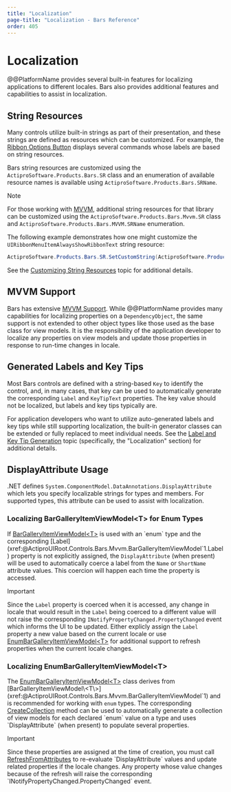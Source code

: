 ```yaml
---
title: "Localization"
page-title: "Localization - Bars Reference"
order: 405
---
```

# Localization

@@PlatformName provides several built-in features for localizing applications to different locales. Bars also provides additional features and capabilities to assist in localization.

## String Resources

Many controls utilize built-in strings as part of their presentation, and these strings are defined as resources which can be customized. For example, the [Ribbon Options Button](ribbon-features/options-button.md) displays several commands whose labels are based on string resources.

Bars string resources are customized using the `ActiproSoftware.Products.Bars.SR` class and an enumeration of available resource names is available using `ActiproSoftware.Products.Bars.SRName`.

> [!NOTE]
> For those working with [MVVM](mvvm-support.md), additional string resources for that library can be customized using the `ActiproSoftware.Products.Bars.Mvvm.SR` class and `ActiproSoftware.Products.Bars.MVVM.SRName` enumeration.

The following example demonstrates how one might customize the `UIRibbonMenuItemAlwaysShowRibbonText` string resource:

```csharp
ActiproSoftware.Products.Bars.SR.SetCustomString(ActiproSoftware.Products.Bars.SRName.UIRibbonMenuItemAlwaysShowRibbonText.ToString(), "Show Full Ribbon");
```

See the [Customizing String Resources](../customizing-string-resources.md) topic for additional details.

## MVVM Support

Bars has extensive [MVVM Support](mvvm-support.md). While @@PlatformName provides many capabilities for localizing properties on a `DependencyObject`, the same support is not extended to other object types like those used as the base class for view models.  It is the responsibility of the application developer to localize any properties on view models and update those properties in response to run-time changes in locale.

## Generated Labels and Key Tips

Most Bars controls are defined with a string-based `Key` to identify the control, and, in many cases, that key can be used to automatically generate the corresponding `Label` and `KeyTipText` properties.  The key value should not be localized, but labels and key tips typically are.

For application developers who want to utilize auto-generated labels and key tips while still supporting localization, the built-in generator classes can be extended or fully replaced to meet individual needs.  See the [Label and Key Tip Generation](controls/auto-generation.md) topic (specifically, the "Localization" section) for additional details.

## DisplayAttribute Usage

.NET defines `System.ComponentModel.DataAnnotations.DisplayAttribute` which lets you specify localizable strings for types and members.  For supported types, this attribute can be used to assist with localization.

### Localizing BarGalleryItemViewModel\<T\> for Enum Types

If [BarGalleryItemViewModel\<T\>](xref:@ActiproUIRoot.Controls.Bars.Mvvm.BarGalleryItemViewModel`1) is used with an `enum` type and the corresponding [Label](xref:@ActiproUIRoot.Controls.Bars.Mvvm.BarGalleryItemViewModel`1.Label) property is not explicitly assigned, the `DisplayAttribute` (when present) will be used to automatically coerce a label from the `Name` or `ShortName` attribute values. This coercion will happen each time the property is accessed.

> [!IMPORTANT]
> Since the `Label` property is coerced when it is accessed, any change in locale that would result in the `Label` being coerced to a different value will not raise the corresponding `INotifyPropertyChanged.PropertyChanged` event which informs the UI to be updated.  Either explicly assign the `Label` property a new value based on the current locale or use [EnumBarGalleryItemViewModel\<T\>](xref:@ActiproUIRoot.Controls.Bars.Mvvm.EnumBarGalleryItemViewModel`1) for additional support to refresh properties when the current locale changes.

### Localizing EnumBarGalleryItemViewModel\<T\>

The [EnumBarGalleryItemViewModel\<T\>](xref:@ActiproUIRoot.Controls.Bars.Mvvm.EnumBarGalleryItemViewModel`1) class derives from [BarGalleryItemViewModel\<T\>](xref:@ActiproUIRoot.Controls.Bars.Mvvm.BarGalleryItemViewModel`1) and is recommended for working with `enum` types.  The corresponding [CreateCollection](xref:@ActiproUIRoot.Controls.Bars.Mvvm.EnumBarGalleryItemViewModel`1.CreateCollection*) method can be used to automatically generate a collection of view models for each declared `enum` value on a type and uses `DisplayAttribute` (when present) to populate several properties.

> [!IMPORTANT]
> Since these properties are assigned at the time of creation, you must call [RefreshFromAttributes](xref:@ActiproUIRoot.Controls.Bars.Mvvm.EnumBarGalleryItemViewModel`1.RefreshFromAttributes*) to re-evaluate `DisplayAttribute` values and update related properties if the locale changes. Any property whose value changes because of the refresh will raise the corresponding `INotifyPropertyChanged.PropertyChanged` event.
